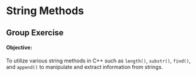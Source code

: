 # String Methods
## Group Exercise

#### Objective:
To utilize various string methods in C++ such as `length()`, `substr()`, `find()`, and `append()` to manipulate and extract information from strings.
